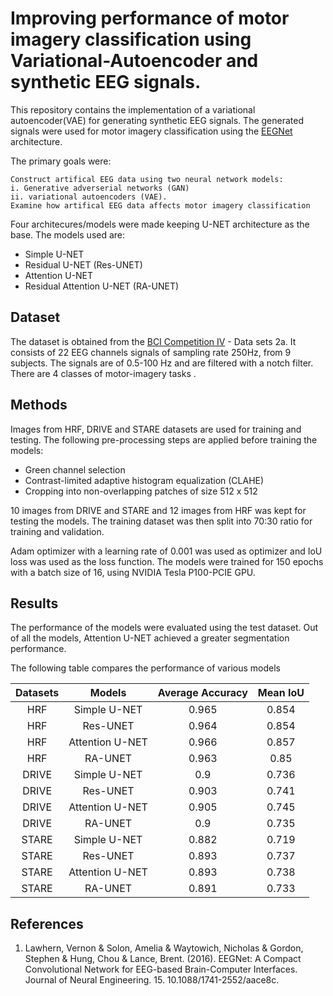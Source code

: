 # Improving performance of motor imagery classification using Variational-Autoencoder and synthetic EEG signals.

This repository contains the implementation of a variational autoencoder(VAE) for generating synthetic EEG signals. 
The generated signals were used for motor imagery classification using the [EEGNet](https://www.researchgate.net/publication/310953136_EEGNet_A_Compact_Convolutional_Network_for_EEG-based_Brain-Computer_Interfaces) architecture.


The primary goals were:

    Construct artifical EEG data using two neural network models:
    i. Generative adverserial networks (GAN)
    ii. variational autoencoders (VAE).
    Examine how artifical EEG data affects motor imagery classification
    




Four architecures/models were made keeping U-NET architecture as the base.
The models used are:
- Simple U-NET
- Residual U-NET (Res-UNET)
- Attention U-NET
- Residual Attention U-NET (RA-UNET)


## Dataset
The dataset is obtained from the [BCI Competition IV](http://www.bbci.de/competition/iv/#datasets) - Data sets 2a. It consists of 22 EEG channels signals of sampling rate 250Hz, from 9 subjects. The signals are of 0.5-100 Hz and are filtered with a notch filter. There are 4 classes of motor-imagery tasks .




## Methods
Images from HRF, DRIVE and STARE datasets are used for training and testing. The following pre-processing steps are applied before training the models:
- Green channel selection
- Contrast-limited adaptive histogram equalization (CLAHE)
- Cropping into non-overlapping patches of size 512 x 512

10 images from DRIVE and STARE and 12 images from HRF was kept for testing the models. The training dataset was then split into 70:30 ratio for training and validation.

Adam optimizer with a learning rate of 0.001 was used as optimizer and IoU loss was used as the loss function. The models were trained for 150 epochs with a batch size of 16, using NVIDIA Tesla P100-PCIE GPU. 

## Results
The performance of the models were evaluated using the test dataset.
Out of all the models, Attention U-NET achieved a greater segmentation performance. 


The following table compares the performance of various models

| **Datasets** |    **Models**    | **Average Accuracy**| **Mean IoU**|
|:------------:|:----------------:|:-------------------:|:-----------:|
| HRF          | Simple U-NET     | 0.965               |0.854        |
| HRF          | Res-UNET         | 0.964               |0.854        |
| HRF          | Attention U-NET  | 0.966               |0.857        |
| HRF          | RA-UNET          | 0.963               |0.85         |
| DRIVE        | Simple U-NET     | 0.9                 |0.736        |
| DRIVE        | Res-UNET         | 0.903               |0.741        |
| DRIVE        | Attention U-NET  | 0.905               |0.745        |
| DRIVE        | RA-UNET          | 0.9                 |0.735        |
| STARE        | Simple U-NET     | 0.882               |0.719        |
| STARE        | Res-UNET         | 0.893               |0.737        |
| STARE        | Attention U-NET  | 0.893               |0.738        |
| STARE        | RA-UNET          | 0.891               |0.733        |









## References

1. Lawhern, Vernon & Solon, Amelia & Waytowich, Nicholas & Gordon, Stephen & Hung, Chou & Lance, Brent. (2016). EEGNet: A Compact Convolutional Network for EEG-based Brain-Computer Interfaces. Journal of Neural Engineering. 15. 10.1088/1741-2552/aace8c. 
&nbsp;
&nbsp;
&nbsp;
&nbsp;


